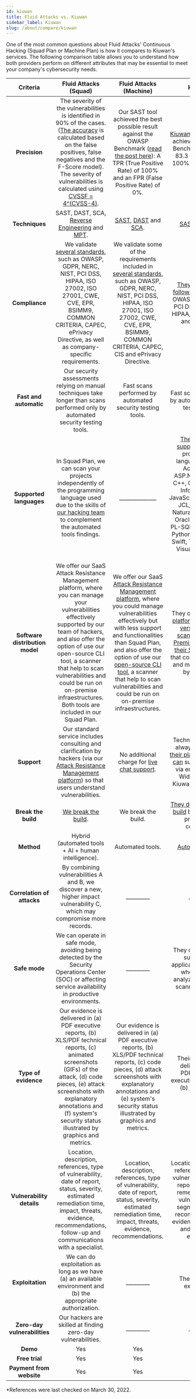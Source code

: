 ```yaml
---
id: kiuwan
title: Fluid Attacks vs. Kiuwan
sidebar_label: Kiuwan
slug: /about/compare/kiuwan
---
```


One of the most common questions
about Fluid Attacks' Continuous Hacking
(Squad Plan or Machine Plan)
is how it compares to Kiuwan's services.
The following comparison table
allows you to understand
how both providers perform on different attributes
that may be essential to meet your company's cybersecurity needs.

|           **Criteria**          |                                                                                                                                                                  **Fluid Attacks (Squad)**                                                                                                                                                                  |                                                                                                                                                                                                                   **Fluid Attacks (Machine)**                                                                                                                                                                                                                   |                                                                                                                                                                                             **Kiuwan***                                                                                                                                                                                            |
|:-------------------------------:|:----------------------------------------------------------------------------------------------------------------------------------------------------------------------------------------------------------------------------------------------------------------------------------------------------------------------------------------------------------:|:-------------------------------------------------------------------------------------------------------------------------------------------------------------------------------------------------------------------------------------------------------------------------------------------------------------------------------------------------------------------------------------------------------------------------------------------------------------:|:-------------------------------------------------------------------------------------------------------------------------------------------------------------------------------------------------------------------------------------------------------------------------------------------------------------------------------------------------------------------------------------------------:|
| **Precision**                   | The severity of the vulnerabilities is identified in 90% of the cases. ([The accuracy](/about/sla/accuracy/) is calculated based on the false positives, false negatives and the F-Score model). The severity of vulnerabilities is calculated using [CVSSF = 4^(CVSS-4)](/about/faq/#adjustment-by-severity).                                             | Our SAST tool achieved the best possible result against the OWASP Benchmark ([read the post here](https://fluidattacks.com/blog/owasp-benchmark-fluid-attacks/)): A TPR (True Positive Rate) of 100% and an FPR (False Positive Rate) of 0%.                                                                                                                                                                                                                  | [Kiuwan Code Security](https://www.kiuwan.com/blog/owasp-benchmark-diy/) achieved an OWASP Benchmark score of 83.3 with a TPR of 100% and an FPR of 16.7%.                                                                                                                                                                                                                                        |
| **Techniques**                  | SAST, DAST, SCA, [Reverse Engineering](https://fluidattacks.com/categories/re/) and [MPT](https://fluidattacks.com/categories/re/).                                                                                                                                                                                                                        | [SAST](https://fluidattacks.com/categories/sast/), [DAST](https://fluidattacks.com/categories/dast/) and [SCA](https://fluidattacks.com/categories/sca/).                                                                                                                                                                                                                                                                                                     | [SAST](https://www.kiuwan.com/code-security-sast/) and [SCA](https://www.kiuwan.com/insights-open-source/).                                                                                                                                                                                                                                                                                       |
| **Compliance**                  | We validate [several standards](https://docs.fluidattacks.com/criteria/compliance/), such as OWASP, GDPR, NERC, NIST, PCI DSS,  HIPAA, ISO 27002, ISO 27001, CWE, CVE, EPR, BSIMM9, COMMON CRITERIA, CAPEC, ePrivacy Directive, as well as company-specific requirements.                                                                                  | We validate some of the requirements included in [several standards](https://docs.fluidattacks.com/criteria/compliance/), such as OWASP, GDPR, NERC, NIST, PCI DSS, HIPAA, ISO 27001, ISO 27002, CWE, CVE, EPR, BSIMM9, COMMON CRITERIA, CAPEC, CIS and ePrivacy Directive.                                                                                                                                                                                   | [They validate the following standards:](https://www.kiuwan.com/blog/security-standards-in-software-development/) OWASP, NIST, CWE, PCI DSS, MISRA-C, HIPAA, WASC, BIZEC and SEI CERT.                                                                                                                                                                                                            |
| **Fast and automatic**          | Our security assessments relying on manual techniques take longer than scans performed only by automated security testing tools.                                                                                                                                                                                                                           | Fast scans performed by automated security testing tools.                                                                                                                                                                                                                                                                                                                                                                                                     | Fast scans performed by automated security testing tools.                                                                                                                                                                                                                                                                                                                                         |
| **Supported languages**         | In Squad Plan, we can scan your projects independently of the programming language used due to the skills of [our hacking team](https://fluidattacks.com/solutions/penetration-testing/) to complement the automated tools findings.                                                                                                                       | ______________                                                                                                                                                                                                                                                                                                                                                                                                                                                | [Their solutions support](https://www.kiuwan.com/docs/pages/viewpage.action?pageId=17727588) following programming languages: ABAP, ActionScript, ASP.NET, C, Cobol, C++, C#, Go, HTML, Informix, Java, JavaScript/TypeScript, JCL, JSP, Kotlin, Natural, Objective C, OracleForms, PHP, PL-SQL, PowerScript, Python, RPG4, Scala, Swift, Transact-SQL, VisualBasic 6 and VB.Net.                 |
| **Software distribution model** | We offer our SaaS Attack Resistance Management platform, where you can manage your vulnerabilities effectively supported by our team of hackers, and also offer the option of use our open-source CLI tool, a scanner that help to scan vulnerabilities and could be run on on-premise infraestructures. Both tools are included in our Squad Plan.        | We offer our SaaS [Attack Resistance Management platform](https://docs.fluidattacks.com/machine/web/arm), where you could manage vulnerabilities effectively but with less support and functionalities than Squad Plan, and also offer the option of use our [open-source CLI tool](https://docs.fluidattacks.com/machine/scanner/plans/foss), a scanner that help to scan vulnerabilities and could be run on on-premise infraestructures.                   | They offer their [SaaS platform](https://www.kiuwan.com/docs/display/K5/Kiuwan+Cloud+Analyzer), also a [local version of their scanner](https://www.kiuwan.com/docs/display/K5/Kiuwan+Local+Analyzer) and [On-Premises version of their SaaS platform](https://www.kiuwan.com/docs/display/K5/Kiuwan+On-Premises+Distributed+Version) that could be installed and managed totally by the client.  |
| **Support**                     | Our standard service includes consulting and clarification by hackers (via our [Attack Resistance Management platform](https://docs.fluidattacks.com/machine/web/arm)) so that users understand vulnerabilities.                                                                                                                                           | No additional charge for [live chat support](/machine/web/support/live-chat).                                                                                                                                                                                                                                                                                                                                                                                 | Technical support is always included [in their plans](https://www.kiuwan.com/pricing/). [Customers can](https://www.kiuwan.com/docs/display/K5/Kiuwan+Technical+Support+Guide) submit requests via email, the Help Widget, and the Kiuwan Help Center.                                                                                                                                            |
| **Break the build**             | [We break the build](https://fluidattacks.com/solutions/devsecops/).                                                                                                                                                                                                                                                                                       | We break the build.                                                                                                                                                                                                                                                                                                                                                                                                                                           | [They do not break the build](https://www.kiuwan.com/press-releases/) but only report problematic conditions.                                                                                                                                                                                                                                                                                     |
| **Method**                      | Hybrid (automated tools + AI + human   intelligence).                                                                                                                                                                                                                                                                                                      | Automated tools.                                                                                                                                                                                                                                                                                                                                                                                                                                              | [Automated tools](https://www.kiuwan.com/insights-open-source/).                                                                                                                                                                                                                                                                                                                                  |
| **Correlation of attacks**      | By combining vulnerabilities A and B, we discover a new, higher impact vulnerability C, which may compromise more records.                                                                                                                                                                                                                                 | _________                                                                                                                                                                                                                                                                                                                                                                                                                                                     | _________                                                                                                                                                                                                                                                                                                                                                                                         |
| **Safe mode**                   | We can operate in safe mode, avoiding being detected by the Security Operations Center (SOC) or affecting service availability in productive environments.                                                                                                                                                                                                 | _________                                                                                                                                                                                                                                                                                                                                                                                                                                                     | They do not need to suspend the application's service, whose code is analyzed during the scanning process.                                                                                                                                                                                                                                                                                        |
| **Type of evidence**            | Our evidence is delivered in (a) PDF executive reports, (b) XLS/PDF technical reports, (c) animated screenshots (GIFs) of the attack, (d) code pieces, (e) attack screenshots with explanatory annotations and (f) system's security status illustrated by graphics and metrics.                                                                           | Our evidence is delivered in (a) PDF executive reports, (b) XLS/PDF technical reports, (c) code pieces, (d) attack screenshots with explanatory annotations and (e) system's security status illustrated by graphics and metrics.                                                                                                                                                                                                                             | Their evidence is delivered in (a) PDF/XML/CSV executive reports and (b) [customized reports](https://www.kiuwan.com/docs/display/K5/Getting+Started+with+Kiuwan).                                                                                                                                                                                                                             |
| **Vulnerability details**       | Location, description, references, type of vulnerability, date of report, status, severity, estimated remediation time, impact, threats, evidence, recommendations, follow-up and communications with a specialist.                                                                                                                                        | Location, description, references, type of vulnerability, date of report, status, severity, estimated remediation time, impact, threats, evidence, recommendations.                                                                                                                                                                                                                                                                                           | Location, description, references, type of vulnerability, date of report, estimated remediation time, vulnerable code segment, threats, recommendations, evidence, vulnerable and fixed code examples.                                                                                                                                                                                            |
| **Exploitation**                | We can do exploitation as long as we have (a) an available environment and (b) the appropriate authorization.                                                                                                                                                                                                                                              | _________                                                                                                                                                                                                                                                                                                                                                                                                                                                     | They cannot do exploitation.                                                                                                                                                                                                                                                                                                                                                                      |
| **Zero-day vulnerabilities**    | Our hackers are skilled at finding zero-day vulnerabilities.                                                                                                                                                                                                                                                                                               | _________                                                                                                                                                                                                                                                                                                                                                                                                                                                     | _________                                                                                                                                                                                                                                                                                                                                                                                         |
|           **Demo**           | Yes                                                                                                                                                                                                                                                                                                                                                        | Yes                                                                                                                                                                                                                                                                                                                                                                                                                                                           | No                                                                                                                                                                                                                                                                                                                                                                                                |
|        **Free trial**        | Yes                                                                                                                                                                                                                                                                                                                                                        | Yes                                                                                                                                                                                                                                                                                                                                                                                                                                                           | Yes                                                                                                                                                                                                                                                                                                                                                                                               |
|   **Payment from website**   | Yes                                                                                                                                                                                                                                                                                                                                                        | Yes                                                                                                                                                                                                                                                                                                                                                                                                                                                           | Yes                                                                                                                                                                                                                                                                                                                                                                                               |

*References were last checked on March 30, 2022.
